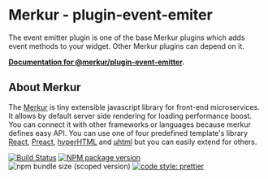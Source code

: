 # Merkur - plugin-event-emiter

The event emitter plugin is one of the base Merkur plugins which adds event methods to your widget. Other Merkur plugins can depend on it.

**[Documentation for @merkur/plugin-event-emitter](https://merkur.js.org/docs/event-emitter-plugin).**

## About Merkur

The [Merkur](https://merkur.js.org/) is tiny extensible javascript library for front-end microservices. It allows by default server side rendering for loading performance boost. You can connect it with other frameworks or languages because merkur defines easy API. You can use one of four predefined template's library [React](https://reactjs.org/), [Preact](https://preactjs.com/), [hyperHTML](https://viperhtml.js.org/hyper.html) and [µhtml](https://github.com/WebReflection/uhtml#readme) but you can easily extend for others.

[![Build Status](https://travis-ci.com/mjancarik/merkur.svg?branch=master)](https://travis-ci.com/mjancarik/merkur)
[![NPM package version](https://img.shields.io/npm/v/@merkur/plugin-event-emitter/latest.svg)](https://www.npmjs.com/package/@merkur/plugin-event-emitter)
![npm bundle size (scoped version)](https://img.shields.io/bundlephobia/minzip/@merkur/plugin-event-emitter/latest)
[![code style: prettier](https://img.shields.io/badge/code_style-prettier-ff69b4.svg?style=flat-square)](https://github.com/prettier/prettier)
